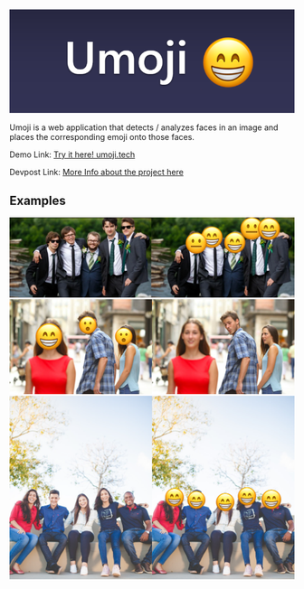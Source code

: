 ![](docs/logo.png)

Umoji is a web application that detects / analyzes faces in an image and places the corresponding emoji onto those faces. 

Demo Link: [Try it here! umoji.tech](https://devpost.com/software/umoji)

Devpost Link: [More Info about the project here](https://devpost.com/software/umoji)



## Examples

![](docs/5.png)
![](docs/2.png)
![](docs/1.png)

